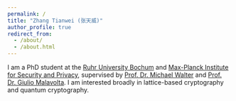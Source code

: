 ```yaml
---
permalink: /
title: "Zhang Tianwei (张天威)"
author_profile: true
redirect_from: 
  - /about/
  - /about.html
---
```


I am a PhD student at the [Ruhr University Bochum](http://www.ruhr-uni-bochum.de/en) and [Max-Planck Institute for Security and Privacy](https://www.mpi-sp.org/), supervised by [Prof. Dr. Michael Walter](https://qi.rub.de/walter) and [Prof. Dr. Giulio Malavolta](https://sites.google.com/view/giuliomalavolta/). I am interested broadly in lattice-based cryptography and quantum cryptography.
